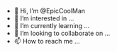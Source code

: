 - 👋 Hi, I’m @EpicCoolMan
- 👀 I’m interested in ...
- 🌱 I’m currently learning ...
- 💞️ I’m looking to collaborate on ...
- 📫 How to reach me ...

<!---
EpicCoolMan/EpicCoolMan is a ✨ special ✨ repository because its `README.md` (this file) appears on your GitHub profile.
You can click the Preview link to take a look at your changes.
--->
